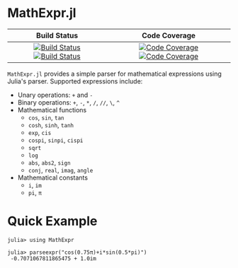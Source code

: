 # MathExpr.jl

| **Build Status** | **Code Coverage** |
|:----------------:|:-----------------:|
| [![Build Status][travis-img]][travis-url] [![Build Status][appveyor-img]][appveyor-url] | [![Code Coverage][codecov-img]][codecov-url] [![Code Coverage][coveralls-img]][coveralls-url] |

`MathExpr.jl` provides a simple parser for mathematical expressions using Julia's parser.
Supported expressions include:
- Unary operations: `+` and `-`
- Binary operations: `+`, `-`, `*`, `/`, `//`, `\`, `^`
- Mathematical functions
  - `cos`, `sin`, `tan`
  - `cosh`, `sinh`, `tanh`
  - `exp`, `cis`
  - `cospi`, `sinpi`, `cispi`
  - `sqrt`
  - `log`
  - `abs`, `abs2`, `sign`
  - `conj`, `real`, `imag`, `angle`
- Mathematical constants
  - `i`, `im`
  - `pi`, `π`

# Quick Example

```julia-repl
julia> using MathExpr

julia> parseexpr("cos(0.75π)+i*sin(0.5*pi)")
 -0.7071067811865475 + 1.0im
```


[travis-img]: https://travis-ci.org/kyungminlee/MathExpr.jl.svg?branch=main
[travis-url]: https://travis-ci.org/kyungminlee/MathExpr.jl

[appveyor-img]: https://ci.appveyor.com/api/projects/status/1yrosfyjvn4u61nw?svg=true
[appveyor-url]: https://ci.appveyor.com/project/kyungminlee/MathExpr-jl

[codecov-img]: https://codecov.io/gh/kyungminlee/MathExpr.jl/branch/main/graph/badge.svg
[codecov-url]: https://codecov.io/gh/kyungminlee/MathExpr.jl

[coveralls-img]: https://coveralls.io/repos/github/kyungminlee/MathExpr.jl/badge.svg?branch=main
[coveralls-url]: https://coveralls.io/github/kyungminlee/MathExpr.jl?branch=main
